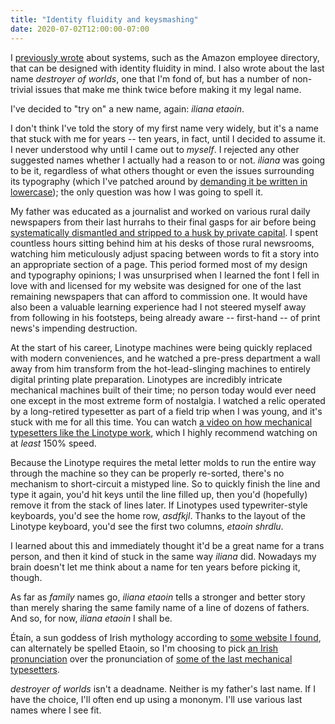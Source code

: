 ```yaml
---
title: "Identity fluidity and keysmashing"
date: 2020-07-02T12:00:00-07:00
---
```


I [previously wrote](/blog/fitting-rooms-for-your-name/) about systems, such as the Amazon employee directory, that can be designed with identity fluidity in mind. I also wrote about the last name _destroyer of worlds_, one that I'm fond of, but has a number of non-trivial issues that make me think twice before making it my legal name.

I've decided to "try on" a new name, again: _iliana etaoin_.

I don't think I've told the story of my first name very widely, but it's a name that stuck with me for years -- ten years, in fact, until I decided to assume it. I never understood why until I came out to _myself_. I rejected any other suggested names whether I actually had a reason to or not. _iliana_ was going to be it, regardless of what others thought or even the issues surrounding its typography (which I've patched around by [demanding it be written in lowercase](/lowercase/)); the only question was how I was going to spell it.

My father was educated as a journalist and worked on various rural daily newspapers from their last hurrahs to their final gasps for air before being [systematically dismantled and stripped to a husk by private capital][rip-news]. I spent countless hours sitting behind him at his desks of those rural newsrooms, watching him meticulously adjust spacing between words to fit a story into an appropriate section of a page. This period formed most of my design and typography opinions; I was unsurprised when I learned the font I fell in love with and licensed for my website was designed for one of the last remaining newspapers that can afford to commission one. It would have also been a valuable learning experience had I not steered myself away from following in his footsteps, being already aware -- first-hand -- of print news's impending destruction.

At the start of his career, Linotype machines were being quickly replaced with modern conveniences, and he watched a pre-press department a wall away from him transform from the hot-lead-slinging machines to entirely digital printing plate preparation. Linotypes are incredibly intricate mechanical machines built of their time; no person today would ever need one except in the most extreme form of nostalgia. I watched a relic operated by a long-retired typesetter as part of a field trip when I was young, and it's stuck with me for all this time. You can watch [a video on how mechanical typesetters like the Linotype work](https://www.youtube.com/watch?v=EzilaRwoMus), which I highly recommend watching on at _least_ 150% speed.

Because the Linotype requires the metal letter molds to run the entire way through the machine so they can be properly re-sorted, there's no mechanism to short-circuit a mistyped line. So to quickly finish the line and type it again, you'd hit keys until the line filled up, then you'd (hopefully) remove it from the stack of lines later. If Linotypes used typewriter-style keyboards, you'd see the home row, _asdfkjl_. Thanks to the layout of the Linotype keyboard, you'd see the first two columns, _etaoin shrdlu_.

I learned about this and immediately thought it'd be a great name for a trans person, and then it kind of stuck in the same way _iliana_ did. Nowadays my brain doesn't let me think about a name for ten years before picking it, though.

As far as _family_ names go, _iliana etaoin_ tells a stronger and better story than merely sharing the same family name of a line of dozens of fathers. And so, for now, _iliana etaoin_ I shall be.

Étaín, a sun goddess of Irish mythology according to [some website I found](https://en.wikipedia.org/wiki/%C3%89ta%C3%ADn), can alternately be spelled Etaoin, so I'm choosing to pick [an Irish pronunciation](https://twitter.com/kixiQu/status/1270840111748591624) over the pronunciation of [some of the last mechanical typesetters](https://www.nytimes.com/video/insider/100000004687429/farewell-etaoin-shrdlu.html).

_destroyer of worlds_ isn't a deadname. Neither is my father's last name. If I have the choice, I'll often end up using a mononym. I'll use various last names where I see fit.

[rip-news]: https://www.vanityfair.com/news/2020/02/hedge-fund-vampire-alden-global-capital-that-bleeds-newspapers-dry-has-chicago-tribune-by-the-throat
